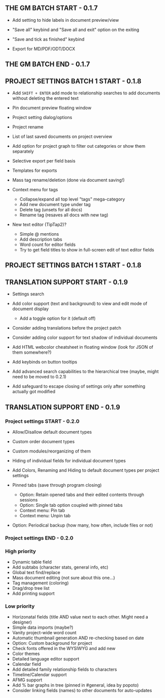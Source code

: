 ## THE GM BATCH START - 0.1.7

- Add setting to hide labels in document preview/view

- "Save all" keybind and "Save all and exit" option on the exiting
- "Save and tick as finished" keybind

- Export for MD/PDF/ODT/DOCX

## THE GM BATCH END   - 0.1.7

## PROJECT SETTINGS BATCH 1 START - 0.1.8

- Add `SHIFT + ENTER` add mode to relationship searches to add documents without deleting the entered text
- Pin document preview floating window
- Project setting dialog/options
- Project rename
- List of last saved documents on project overview

- Add option for project graph to filter out categories or show them separately

- Selective export per field basis
- Templates for exports

- Mass tag rename/deletion (done via document saving!)
- Context menu for tags
  - Collapse/expand all top level "tags" mega-category
  - Add new document type under tag
  - Delete tag (unsets for all docs)
  - Rename tag (resaves all docs with new tag)

- New text editor (TipTap2)?
  - Simple @ mentions
  - Add description tabs
  - Word count for editor fields
  - Try to get field titles to show in full-screen edit of text editor fields

## PROJECT SETTINGS BATCH 1 START - 0.1.8

## TRANSLATION SUPPORT START - 0.1.9

- Settings search

- Add color support (text and background) to view and edit mode of document display
  - Add a toggle option for it (default off)

- Consider adding translations before the project patch
- Consider adding color support for text shadow of individual documents
- Add HTML webcolor cheatsheet in floating window (look for JSON of them somewhere?)
- Add keybinds on button tooltips
- Add advanced search capabilities to the hierarchical tree (maybe, might need to be moved to 0.2.1)

- Add safeguard to escape closing of settings only after something actually got modified

## TRANSLATION SUPPORT END - 0.1.9

### Project settings START - 0.2.0

- Allow/Disallow default document types
- Custom order document types
- Custom modules/reorganizing of them
- Hiding of individual fields for individual document types
- Add Colors, Renaming and Hiding to default document types per project settings

- Pinned tabs (save through program closing)
  - Option: Retain opened tabs and their edited contents through sessions
  - Option: Single tab option coupled with pinned tabs
  - Context menu: Pin tab
  - Context menu: Unpin tab

- Option: Periodical backup (how many, how often, include files or not)

### Project settings END - 0.2.0

### High priority

- Dynamic table field
- Add subtabs (character stats, general info, etc)
- Global text find/replace
- Mass document editing (not sure about this one...)
- Tag management (coloring)
- Drag/drop tree list
- Add printing support

### Low priority

- Horizonatal fields (title AND value next to each other. Might need a designer)
- Simple data imports (maybe?)
- Vanity project-wide word count
- Automatic thumbnail generation AND re-checking based on date
- Option: Custom background for project
- Check fonts offered in the WYSIWYG and add new
- Color themes
- Detailed language editor support
- Calendar field
- Add detailed family relationship fields to characters
- Timeline/Calendar support
- AFMG support
- Add % bar graphs in tree (pinned in #general, idea by popoto)
- Consider linking fields (names) to other documents for auto-updates
